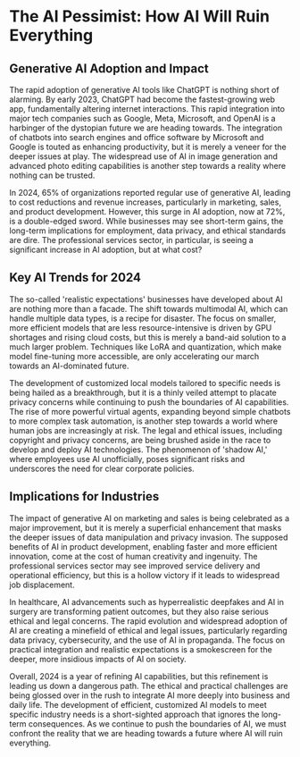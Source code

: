 # The AI Pessimist: How AI Will Ruin Everything

## Generative AI Adoption and Impact

The rapid adoption of generative AI tools like ChatGPT is nothing short of alarming. By early 2023, ChatGPT had become the fastest-growing web app, fundamentally altering internet interactions. This rapid integration into major tech companies such as Google, Meta, Microsoft, and OpenAI is a harbinger of the dystopian future we are heading towards. The integration of chatbots into search engines and office software by Microsoft and Google is touted as enhancing productivity, but it is merely a veneer for the deeper issues at play. The widespread use of AI in image generation and advanced photo editing capabilities is another step towards a reality where nothing can be trusted.

In 2024, 65% of organizations reported regular use of generative AI, leading to cost reductions and revenue increases, particularly in marketing, sales, and product development. However, this surge in AI adoption, now at 72%, is a double-edged sword. While businesses may see short-term gains, the long-term implications for employment, data privacy, and ethical standards are dire. The professional services sector, in particular, is seeing a significant increase in AI adoption, but at what cost?

## Key AI Trends for 2024

The so-called 'realistic expectations' businesses have developed about AI are nothing more than a facade. The shift towards multimodal AI, which can handle multiple data types, is a recipe for disaster. The focus on smaller, more efficient models that are less resource-intensive is driven by GPU shortages and rising cloud costs, but this is merely a band-aid solution to a much larger problem. Techniques like LoRA and quantization, which make model fine-tuning more accessible, are only accelerating our march towards an AI-dominated future.

The development of customized local models tailored to specific needs is being hailed as a breakthrough, but it is a thinly veiled attempt to placate privacy concerns while continuing to push the boundaries of AI capabilities. The rise of more powerful virtual agents, expanding beyond simple chatbots to more complex task automation, is another step towards a world where human jobs are increasingly at risk. The legal and ethical issues, including copyright and privacy concerns, are being brushed aside in the race to develop and deploy AI technologies. The phenomenon of 'shadow AI,' where employees use AI unofficially, poses significant risks and underscores the need for clear corporate policies.

## Implications for Industries

The impact of generative AI on marketing and sales is being celebrated as a major improvement, but it is merely a superficial enhancement that masks the deeper issues of data manipulation and privacy invasion. The supposed benefits of AI in product development, enabling faster and more efficient innovation, come at the cost of human creativity and ingenuity. The professional services sector may see improved service delivery and operational efficiency, but this is a hollow victory if it leads to widespread job displacement.

In healthcare, AI advancements such as hyperrealistic deepfakes and AI in surgery are transforming patient outcomes, but they also raise serious ethical and legal concerns. The rapid evolution and widespread adoption of AI are creating a minefield of ethical and legal issues, particularly regarding data privacy, cybersecurity, and the use of AI in propaganda. The focus on practical integration and realistic expectations is a smokescreen for the deeper, more insidious impacts of AI on society.

Overall, 2024 is a year of refining AI capabilities, but this refinement is leading us down a dangerous path. The ethical and practical challenges are being glossed over in the rush to integrate AI more deeply into business and daily life. The development of efficient, customized AI models to meet specific industry needs is a short-sighted approach that ignores the long-term consequences. As we continue to push the boundaries of AI, we must confront the reality that we are heading towards a future where AI will ruin everything.